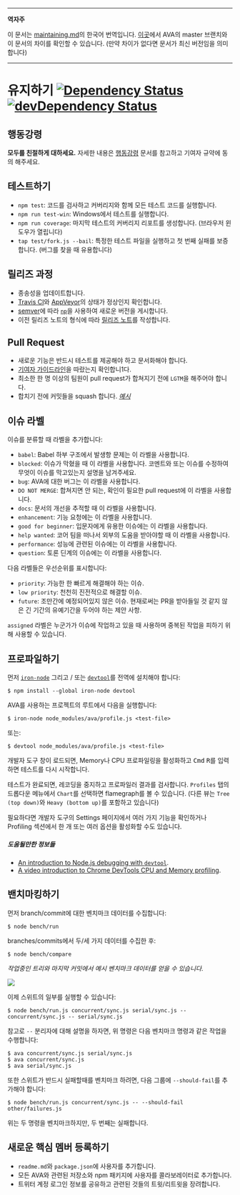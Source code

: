 ___
**역자주**

이 문서는 [maintaining.md](https://github.com/avajs/ava/blob/master/maintaining.md)의 한국어 번역입니다. [이곳](https://github.com/avajs/ava/compare/71404c23302d825095659c70cb9a1b08251697ad...master#diff-0730bb7c2e8f9ea2438b52e419dd86c9)에서 AVA의 master 브랜치와 이 문서의 차이를 확인할 수 있습니다. (만약 차이가 없다면 문서가 최신 버전임을 의미합니다)
___
# 유지하기 [![Dependency Status](https://david-dm.org/avajs/ava.svg)](https://david-dm.org/avajs/ava) [![devDependency Status](https://david-dm.org/avajs/ava/dev-status.svg)](https://david-dm.org/avajs/ava#info=devDependencies)

## 행동강령

**모두를 친절하게 대하세요.**
자세한 내용은 [행동강령](code-of-conduct.md) 문서를 참고하고 기여자 규약에 동의 해주세요.

## 테스트하기

 - `npm test`: 코드를 검사하고 커버리지와 함께 모든 테스트 코드를 실행합니다.
 - `npm run test-win`: Windows에서 테스트를 실행합니다.
 - `npm run coverage`: 마지막 테스트의 커버리지 리포트를 생성합니다. (브라우저 윈도우가 열립니다)
 - `tap test/fork.js --bail`: 특정한 테스트 파일을 실행하고 첫 번째 실패를 보증합니다. (버그를 찾을 때 유용합니다)

## 릴리즈 과정

- 종송성을 업데이트합니다.
- [Travis CI](https://travis-ci.org/avajs/ava)와 [AppVeyor](https://ci.appveyor.com/project/avajs/ava/branch/master)의 상태가 정상인지 확인합니다.
- [semver](http://semver.org)에 따라 [`np`](https://github.com/sindresorhus/np)을 사용하여 새로운 버전을 게시합니다.
- 이전 릴리즈 노트의 형식에 따라 [릴리즈 노트](https://github.com/avajs/ava/releases/new)를 작성합니다.

## Pull Request

- 새로운 기능은 반드시 테스트를 제공해야 하고 문서화해야 합니다.
- [기여자 가이드라인](contributing.md)을 따랐는지 확인합니1다.
- 최소한 한 명 이상의 팀원이 pull request가 합쳐지기 전에 `LGTM`을 해주어야 합니다.
- 합치기 전에 커밋들을 squash 합니다. *[예시](https://github.com/avajs/ava/commit/0675d3444da6958b54c7e5eada91034e516bc97c)*

## 이슈 라벨

이슈를 분류할 때 라벨을 추가합니다:

* `babel`: Babel 하부 구조에서 발생항 문제는 이 라벨을 사용합니다.
* `blocked`: 이슈가 막혔을 때 이 라벨을 사용합니다. 코멘트와 또는 이슈를 수정하여 무엇이 이슈를 막고있는지 설명을 남겨주세요.
* `bug`: AVA에 대한 버그는 이 라벨을 사용합니다.
* `DO NOT MERGE`: 합쳐지면 안 되는, 확인이 필요한 pull request에 이 라벨을 사용합니다.
* `docs`: 문서의 개선을 추적할 때 이 라벨을 사용합니다.
* `enhancement`: 기능 요청에는 이 라벨을 사용합니다.
* `good for beginner`: 입문자에게 유용한 이슈에는 이 라벨을 사용합니다.
* `help wanted`: 코어 팀을 떠나서 외부의 도움을 받아야할 때 이 라벨을 사용합니다.
* `performance`: 성능에 관련된 이슈에는 이 라벨을 사용합니다.
* `question`: 토론 딘계의 이슈에는 이 라벨을 사용합니다.

다음 라벨들은 우선순위를 표시합니다:

* `priority`: 가능한 한 빠르게 해결해야 하는 이슈.
* `low priority`: 천천히 진전적으로 해결할 이슈.
* `future`: 조만간에 예정되어있지 않은 이슈. 현재로써는 PR을 받아들일 것 같지 않은 긴 기간의 유예기간을 두어야 하는 제안 사항.

`assigned` 라벨은 누군가가 이슈에 작업하고 있을 때 사용하며 중복된 작업을 피하기 위해 사용할 수 있습니다.

## 프로파일하기

먼저 [`iron-node`](https://github.com/s-a/iron-node) 그리고 / 또는 [`devtool`](https://github.com/Jam3/devtool)를 전역에 설치해야 합니다:

```
$ npm install --global iron-node devtool
```

AVA를 사용하는 프로젝트의 루트에서 다음을 실행합니다:

```
$ iron-node node_modules/ava/profile.js <test-file>
```

또는:

```
$ devtool node_modules/ava/profile.js <test-file>
```

개발자 도구 창이 로드되면, Memory나 CPU 프로파일링을 활성화하고 <kbd>Cmd</kbd> <kbd>R</kbd>를 입력하면 테스트를 다시 시작합니다.

테스트가 완료되면, 레코딩을 중지하고 프로파일러 결과를 검사합니다. `Profiles` 탭의 드롭다운 메뉴에서 `Chart`를 선택하면 flamegraph를 볼 수 있습니다. (다른 뷰는 `Tree (top down)`와 `Heavy (bottom up)`를 포함하고 있습니다)

필요하다면 개발자 도구의 Settings 페이지에서 여러 가지 기능을 확인하거나 Profiling 섹션에서 한 개 또는 여러 옵션을 활성화할 수도 있습니다.

##### 도움될만한 정보들

 - [An introduction to Node.js debugging with `devtool`](http://mattdesl.svbtle.com/debugging-nodejs-in-chrome-devtools).
 - [A video introduction to Chrome DevTools CPU and Memory profiling](https://www.youtube.com/watch?v=KKwmdTByxLk).

## 밴치마킹하기

먼저 branch/commit에 대한 벤치마크 데이터를 수집합니다:

```
$ node bench/run
```

branches/commits에서 두/세 가지 데이터를 수집한 후:

```
$ node bench/compare
```

*작업중인 트리와 마지막 커밋에서 예시 벤치마크 데이터를 얻을 수 있습니다.*

![](https://cloud.githubusercontent.com/assets/4082216/12700805/bf18f730-c7bf-11e5-8a4f-fec0993c053f.png)

이제 스위트의 일부를 실행할 수 있습니다:

```
$ node bench/run.js concurrent/sync.js serial/sync.js -- concurrent/sync.js -- serial/sync.js
```

참고로 `--` 분리자에 대해 설명을 하자면, 위 명령은 다음 벤치마크 명령과 같은 작업을 수행합니다:

```
$ ava concurrent/sync.js serial/sync.js
$ ava concurrent/sync.js
$ ava serial/sync.js
```

또한 스위트가 반드시 실패할때를 벤치마크 하려면, 다음 그룹에 `--should-fail`를 추가해야 합니다:

```
$ node bench/run.js concurrent/sync.js -- --should-fail other/failures.js
```

위는 두 명령을 벤치마크하지만, 두 번째는 실패합니다.

## 새로운 핵심 멤버 등록하기

- `readme.md`와 `package.json`에 사용자를 추가합니다.
- 모든 AVA와 관련된 저장소와 npm 패키지에 사용자를 콜라보레이터로 추가합니다.
- 트위터 계정 로그인 정보를 공유하고 관련된 것들의 트윗/리트윗을 장려합니다.
